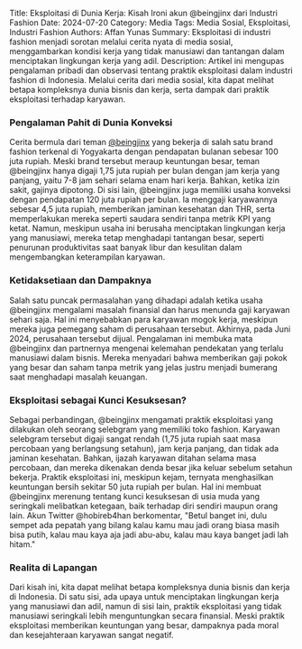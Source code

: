 Title: Eksploitasi di Dunia Kerja: Kisah Ironi akun @beingjinx dari Industri Fashion
Date: 2024-07-20
Category: Media
Tags: Media Sosial, Eksploitasi, Industri Fashion
Authors: Affan Yunas
Summary: Eksploitasi di industri fashion menjadi sorotan melalui cerita nyata di media sosial, menggambarkan kondisi kerja yang tidak manusiawi dan tantangan dalam menciptakan lingkungan kerja yang adil.
Description: Artikel ini mengupas pengalaman pribadi dan observasi tentang praktik eksploitasi dalam industri fashion di Indonesia. Melalui cerita dari media sosial, kita dapat melihat betapa kompleksnya dunia bisnis dan kerja, serta dampak dari praktik eksploitasi terhadap karyawan.

### Pengalaman Pahit di Dunia Konveksi
Cerita bermula dari teman [@beingjinx](https://x.com/beingjinx/status/1817412843970736153) yang bekerja di salah satu brand fashion terkenal di Yogyakarta dengan pendapatan bulanan sebesar 100 juta rupiah. Meski brand tersebut meraup keuntungan besar, teman @beingjinx hanya digaji 1,75 juta rupiah per bulan dengan jam kerja yang panjang, yaitu 7-8 jam sehari selama enam hari kerja. Bahkan, ketika izin sakit, gajinya dipotong.
Di sisi lain, @beingjinx juga memiliki usaha konveksi dengan pendapatan 120 juta rupiah per bulan. Ia menggaji karyawannya sebesar 4,5 juta rupiah, memberikan jaminan kesehatan dan THR, serta memperlakukan mereka seperti saudara sendiri tanpa metrik KPI yang ketat. Namun, meskipun usaha ini berusaha menciptakan lingkungan kerja yang manusiawi, mereka tetap menghadapi tantangan besar, seperti penurunan produktivitas saat banyak libur dan kesulitan dalam mengembangkan keterampilan karyawan.

### Ketidaksetiaan dan Dampaknya
Salah satu puncak permasalahan yang dihadapi adalah ketika usaha @beingjinx mengalami masalah finansial dan harus menunda gaji karyawan sehari saja. Hal ini menyebabkan para karyawan mogok kerja, meskipun mereka juga pemegang saham di perusahaan tersebut. Akhirnya, pada Juni 2024, perusahaan tersebut dijual.
Pengalaman ini membuka mata @beingjinx dan partnernya mengenai kelemahan pendekatan yang terlalu manusiawi dalam bisnis. Mereka menyadari bahwa memberikan gaji pokok yang besar dan saham tanpa metrik yang jelas justru menjadi bumerang saat menghadapi masalah keuangan.

### Eksploitasi sebagai Kunci Kesuksesan?
Sebagai perbandingan, @beingjinx mengamati praktik eksploitasi yang dilakukan oleh seorang selebgram yang memiliki toko fashion. Karyawan selebgram tersebut digaji sangat rendah (1,75 juta rupiah saat masa percobaan yang berlangsung setahun), jam kerja panjang, dan tidak ada jaminan kesehatan. Bahkan, ijazah karyawan ditahan selama masa percobaan, dan mereka dikenakan denda besar jika keluar sebelum setahun bekerja.
Praktik eksploitasi ini, meskipun kejam, ternyata menghasilkan keuntungan bersih sekitar 50 juta rupiah per bulan. Hal ini membuat @beingjinx merenung tentang kunci kesuksesan di usia muda yang seringkali melibatkan ketegaan, baik terhadap diri sendiri maupun orang lain.
Akun Twitter @hobireb4han berkomentar, "Betul banget ini, dulu sempet ada pepatah yang bilang kalau kamu mau jadi orang biasa masih bisa putih, kalau mau kaya aja jadi abu-abu, kalau mau kaya banget jadi lah hitam."

### Realita di Lapangan
Dari kisah ini, kita dapat melihat betapa kompleksnya dunia bisnis dan kerja di Indonesia. Di satu sisi, ada upaya untuk menciptakan lingkungan kerja yang manusiawi dan adil, namun di sisi lain, praktik eksploitasi yang tidak manusiawi seringkali lebih menguntungkan secara finansial. Meski praktik eksploitasi memberikan keuntungan yang besar, dampaknya pada moral dan kesejahteraan karyawan sangat negatif.


